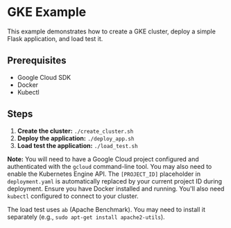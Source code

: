 # GKE Example

This example demonstrates how to create a GKE cluster, deploy a simple Flask application, and load test it.

## Prerequisites

* Google Cloud SDK
* Docker
* Kubectl

## Steps

1. **Create the cluster:** `./create_cluster.sh`
2. **Deploy the application:** `./deploy_app.sh`
3. **Load test the application:** `./load_test.sh`

**Note:**  You will need to have a Google Cloud project configured and authenticated with the `gcloud` command-line tool.  You may also need to enable the Kubernetes Engine API.  The `[PROJECT_ID]` placeholder in `deployment.yaml` is automatically replaced by your current project ID during deployment.  Ensure you have Docker installed and running.  You'll also need `kubectl` configured to connect to your cluster.

The load test uses `ab` (Apache Benchmark).  You may need to install it separately (e.g., `sudo apt-get install apache2-utils`).

